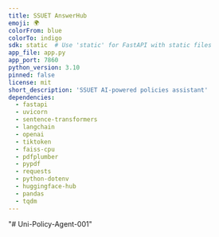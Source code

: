 ```yaml
---
title: SSUET AnswerHub
emoji: 🌍
colorFrom: blue
colorTo: indigo
sdk: static  # Use 'static' for FastAPI with static files
app_file: app.py
app_port: 7860
python_version: 3.10
pinned: false
license: mit
short_description: 'SSUET AI-powered policies assistant'
dependencies:
  - fastapi
  - uvicorn
  - sentence-transformers
  - langchain
  - openai
  - tiktoken
  - faiss-cpu
  - pdfplumber
  - pypdf
  - requests
  - python-dotenv
  - huggingface-hub
  - pandas
  - tqdm
---
```

"# Uni-Policy-Agent-001"
